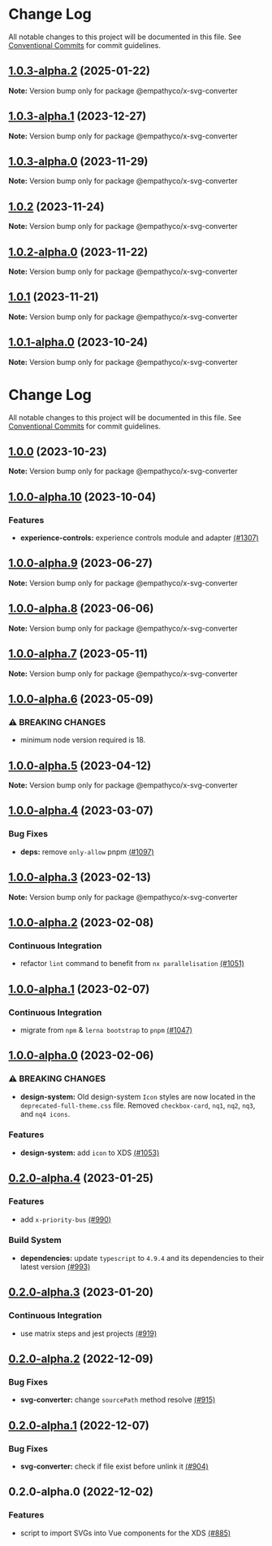 # Change Log

All notable changes to this project will be documented in this file.
See [Conventional Commits](https://conventionalcommits.org) for commit guidelines.

## [1.0.3-alpha.2](https://github.com/empathyco/x/compare/@empathyco/x-svg-converter@1.0.3-alpha.1...@empathyco/x-svg-converter@1.0.3-alpha.2) (2025-01-22)

**Note:** Version bump only for package @empathyco/x-svg-converter

## [1.0.3-alpha.1](https://github.com/empathyco/x/compare/@empathyco/x-svg-converter@1.0.3-alpha.0...@empathyco/x-svg-converter@1.0.3-alpha.1) (2023-12-27)

**Note:** Version bump only for package @empathyco/x-svg-converter

## [1.0.3-alpha.0](https://github.com/empathyco/x/compare/@empathyco/x-svg-converter@1.0.2...@empathyco/x-svg-converter@1.0.3-alpha.0) (2023-11-29)

**Note:** Version bump only for package @empathyco/x-svg-converter

## [1.0.2](https://github.com/empathyco/x/compare/@empathyco/x-svg-converter@1.0.2-alpha.0...@empathyco/x-svg-converter@1.0.2) (2023-11-24)

**Note:** Version bump only for package @empathyco/x-svg-converter

## [1.0.2-alpha.0](https://github.com/empathyco/x/compare/@empathyco/x-svg-converter@1.0.1-alpha.0...@empathyco/x-svg-converter@1.0.2-alpha.0) (2023-11-22)

**Note:** Version bump only for package @empathyco/x-svg-converter

## [1.0.1](https://github.com/empathyco/x/compare/@empathyco/x-svg-converter@1.0.1-alpha.0...@empathyco/x-svg-converter@1.0.1) (2023-11-21)

**Note:** Version bump only for package @empathyco/x-svg-converter

## [1.0.1-alpha.0](https://github.com/empathyco/x/compare/@empathyco/x-svg-converter@1.0.0-alpha.10...@empathyco/x-svg-converter@1.0.1-alpha.0) (2023-10-24)

**Note:** Version bump only for package @empathyco/x-svg-converter

# Change Log

All notable changes to this project will be documented in this file. See
[Conventional Commits](https://conventionalcommits.org) for commit guidelines.

## [1.0.0](https://github.com/empathyco/x/compare/@empathyco/x-svg-converter@1.0.0-alpha.10...@empathyco/x-svg-converter@1.0.0) (2023-10-23)

**Note:** Version bump only for package @empathyco/x-svg-converter

## [1.0.0-alpha.10](https://github.com/empathyco/x/compare/@empathyco/x-svg-converter@1.0.0-alpha.9...@empathyco/x-svg-converter@1.0.0-alpha.10) (2023-10-04)

### Features

- **experience-controls:** experience controls module and adapter [(#1307)](https://github.com/empathyco/x/pull/1307)

## [1.0.0-alpha.9](https://github.com/empathyco/x/compare/@empathyco/x-svg-converter@1.0.0-alpha.8...@empathyco/x-svg-converter@1.0.0-alpha.9) (2023-06-27)

**Note:** Version bump only for package @empathyco/x-svg-converter

## [1.0.0-alpha.8](https://github.com/empathyco/x/compare/@empathyco/x-svg-converter@1.0.0-alpha.7...@empathyco/x-svg-converter@1.0.0-alpha.8) (2023-06-06)

**Note:** Version bump only for package @empathyco/x-svg-converter

## [1.0.0-alpha.7](https://github.com/empathyco/x/compare/@empathyco/x-svg-converter@1.0.0-alpha.6...@empathyco/x-svg-converter@1.0.0-alpha.7) (2023-05-11)

**Note:** Version bump only for package @empathyco/x-svg-converter

## [1.0.0-alpha.6](https://github.com/empathyco/x/compare/@empathyco/x-svg-converter@1.0.0-alpha.4...@empathyco/x-svg-converter@1.0.0-alpha.6) (2023-05-09)

### ⚠ BREAKING CHANGES

- minimum node version required is 18.

## [1.0.0-alpha.5](https://github.com/empathyco/x/compare/@empathyco/x-svg-converter@1.0.0-alpha.4...@empathyco/x-svg-converter@1.0.0-alpha.5) (2023-04-12)

**Note:** Version bump only for package @empathyco/x-svg-converter

## [1.0.0-alpha.4](https://github.com/empathyco/x/compare/@empathyco/x-svg-converter@1.0.0-alpha.3...@empathyco/x-svg-converter@1.0.0-alpha.4) (2023-03-07)

### Bug Fixes

- **deps:** remove `only-allow` pnpm [(#1097)](https://github.com/empathyco/x/pull/1097)

## [1.0.0-alpha.3](https://github.com/empathyco/x/compare/@empathyco/x-svg-converter@1.0.0-alpha.2...@empathyco/x-svg-converter@1.0.0-alpha.3) (2023-02-13)

**Note:** Version bump only for package @empathyco/x-svg-converter

## [1.0.0-alpha.2](https://github.com/empathyco/x/compare/@empathyco/x-svg-converter@1.0.0-alpha.1...@empathyco/x-svg-converter@1.0.0-alpha.2) (2023-02-08)

### Continuous Integration

- refactor `lint` command to benefit from `nx parallelisation` [(#1051)](https://github.com/empathyco/x/pull/1051)

## [1.0.0-alpha.1](https://github.com/empathyco/x/compare/@empathyco/x-svg-converter@1.0.0-alpha.0...@empathyco/x-svg-converter@1.0.0-alpha.1) (2023-02-07)

### Continuous Integration

- migrate from `npm` & `lerna bootstrap` to `pnpm` [(#1047)](https://github.com/empathyco/x/pull/1047)

## [1.0.0-alpha.0](https://github.com/empathyco/x/compare/@empathyco/x-svg-converter@0.2.0-alpha.4...@empathyco/x-svg-converter@1.0.0-alpha.0) (2023-02-06)

### ⚠ BREAKING CHANGES

- **design-system:** Old design-system `Icon` styles are now located in the
  `deprecated-full-theme.css` file. Removed `checkbox-card`, `nq1`, `nq2`, `nq3`, and `nq4 icons`.

### Features

- **design-system:** add `icon` to XDS [(#1053)](https://github.com/empathyco/x/pull/1053)

## [0.2.0-alpha.4](https://github.com/empathyco/x/compare/@empathyco/x-svg-converter@0.2.0-alpha.3...@empathyco/x-svg-converter@0.2.0-alpha.4) (2023-01-25)

### Features

- add `x-priority-bus` [(#990)](https://github.com/empathyco/x/pull/990)

### Build System

- **dependencies:** update `typescript` to `4.9.4` and its dependencies to their latest version
  [(#993)](https://github.com/empathyco/x/pull/993)

## [0.2.0-alpha.3](https://github.com/empathyco/x/compare/@empathyco/x-svg-converter@0.2.0-alpha.2...@empathyco/x-svg-converter@0.2.0-alpha.3) (2023-01-20)

### Continuous Integration

- use matrix steps and jest projects [(#919)](https://github.com/empathyco/x/pull/919)

## [0.2.0-alpha.2](https://github.com/empathyco/x/compare/@empathyco/x-svg-converter@0.2.0-alpha.1...@empathyco/x-svg-converter@0.2.0-alpha.2) (2022-12-09)

### Bug Fixes

- **svg-converter:** change `sourcePath` method resolve [(#915)](https://github.com/empathyco/x/pull/915)

## [0.2.0-alpha.1](https://github.com/empathyco/x/compare/@empathyco/x-svg-converter@0.2.0-alpha.0...@empathyco/x-svg-converter@0.2.0-alpha.1) (2022-12-07)

### Bug Fixes

- **svg-converter:** check if file exist before unlink it [(#904)](https://github.com/empathyco/x/pull/904)

## 0.2.0-alpha.0 (2022-12-02)

### Features

- script to import SVGs into Vue components for the XDS [(#885)](https://github.com/empathyco/x/pull/885)

